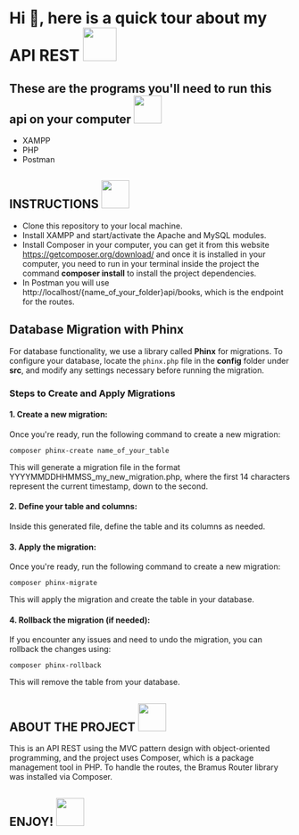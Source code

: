 # Hi 👋, here is a quick tour about my API REST <img src="https://user-images.githubusercontent.com/100805029/223028332-3b1a5d6b-3c19-4cce-8c6b-8826467047f7.png" width="60px" height="60px"></img>

## These are the programs you'll need to run this api on your computer <img src="https://media.tenor.com/_iHP2IIpDyUAAAAM/gato-papu.gif" width="50px" height="50px"></img>

- XAMPP
- PHP
- Postman

## INSTRUCTIONS <img src="https://static.wikia.nocookie.net/meme/images/1/16/Received_849786515507154.jpeg/revision/latest?cb=20200504124034" width="50px" height="50px"></img>

- Clone this repository to your local machine.
- Install XAMPP and start/activate the Apache and MySQL modules.
- Install Composer in your computer, you can get it from this website https://getcomposer.org/download/ and once it is installed in your computer, you need to run in your terminal inside the project the command **composer install** to install the project dependencies.
- In Postman you will use http://localhost/{name_of_your_folder}api/books, which is the endpoint for the routes.

## Database Migration with Phinx

For database functionality, we use a library called **Phinx** for migrations. To configure your database, locate the `phinx.php` file in the **config** folder under **src**, and modify any settings necessary before running the migration.

### Steps to Create and Apply Migrations

#### 1. Create a new migration:
  Once you're ready, run the following command to create a new migration:
    
    composer phinx-create name_of_your_table
    
This will generate a migration file in the format YYYYMMDDHHMMSS_my_new_migration.php, where the first 14 characters represent the current timestamp, down to the second.

#### 2. Define your table and columns:
  Inside this generated file, define the table and its columns as needed.

#### 3. Apply the migration:
  Once you're ready, run the following command to create a new migration:
    
    composer phinx-migrate
    
This will apply the migration and create the table in your database.

#### 4. Rollback the migration (if needed):
  If you encounter any issues and need to undo the migration, you can rollback the changes using:
    
    composer phinx-rollback
    
This will remove the table from your database.

    
## ABOUT THE PROJECT <img src="https://i.pinimg.com/736x/b0/4a/09/b04a095495f81d26da9801a1d58ec0c3.jpg" width="50px" height="50px"></img>

This is an API REST using the MVC pattern design with object-oriented programming, and the project uses Composer, which is a package management tool in PHP. To handle the routes, the Bramus Router library was installed via Composer.

## ENJOY! <img src="https://i.pinimg.com/736x/f6/37/3a/f6373a8a19ab5af63784e4d303d84581.jpg" width="50px" height="50px"></img>
